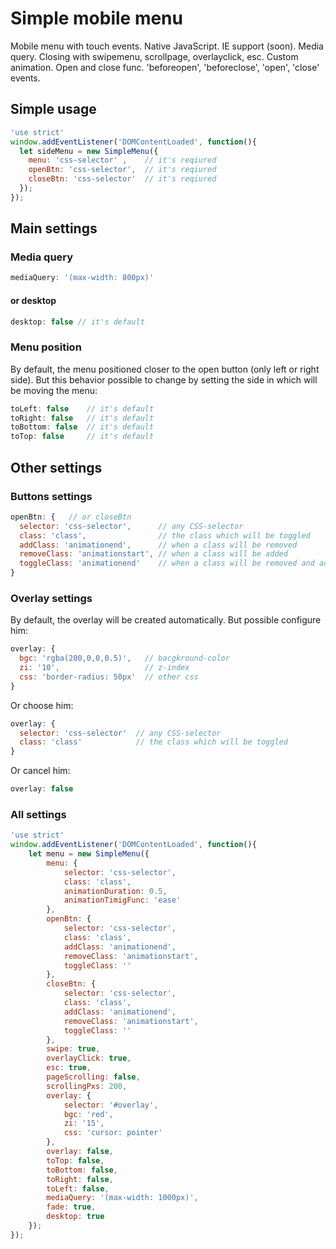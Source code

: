 # Simple mobile menu
Mobile menu with touch events. Native JavaScript. IE support (soon). Media query. Closing with swipemenu, scrollpage, overlayclick, esc. Custom animation. Open and close func. 'beforeopen', 'beforeclose', 'open', 'close' events.
## Simple usage
```javascript
'use strict'
window.addEventListener('DOMContentLoaded', function(){
  let sideMenu = new SimpleMenu({
    menu: 'css-selector' ,    // it's reqiured
    openBtn: 'css-selector',  // it's reqiured
    closeBtn: 'css-selector'  // it's reqiured
  });
});
```

## Main settings
### Media query
```javascript
mediaQuery: '(max-width: 800px)'
```
#### or desktop
```javascript
desktop: false // it's default
```
### Menu position
By default, the menu positioned closer to the open button (only left or right side). But this behavior possible to change by setting the side in which will be moving the menu:
```javascript
toLeft: false    // it's default
toRight: false   // it's default
toBottom: false  // it's default
toTop: false     // it's default
```
## Other settings

### Buttons settings
```javascript
openBtn: {   // or closeBtn
  selector: 'css-selector',      // any CSS-selector
  class: 'class',                // the class which will be toggled
  addClass: 'animationend',      // when a class will be removed
  removeClass: 'animationstart', // when a class will be added
  toggleClass: 'animationend'    // when a class will be removed and added
}
```

### Overlay settings
By default, the overlay will be created automatically. But possible configure him:
```javascript
overlay: {
  bgc: 'rgba(200,0,0,0.5)',   // bacgkround-color
  zi: '10',                   // z-index
  css: 'border-radius: 50px'  // other css
}
```
Or choose him:
```javascript
overlay: {
  selector: 'css-selector'  // any CSS-selector
  class: 'class'            // the class which will be toggled
}
```
Or cancel him:
```javascript
overlay: false
```
### All settings
```javascript
'use strict'
window.addEventListener('DOMContentLoaded', function(){
	let menu = new SimpleMenu({
		menu: {
			selector: 'css-selector',
			class: 'class',
			animationDuration: 0.5,
			animationTimigFunc: 'ease'
		},
		openBtn: {
			selector: 'css-selector',
			class: 'class',
			addClass: 'animationend',
			removeClass: 'animationstart',	
			toggleClass: ''
		},
		closeBtn: {
			selector: 'css-selector',
			class: 'class',
			addClass: 'animationend',
			removeClass: 'animationstart',
			toggleClass: ''
		},
		swipe: true,
		overlayClick: true,
		esc: true,
		pageScrolling: false,
		scrollingPxs: 200,
		overlay: {
			selector: '#overlay',
			bgc: 'red',
			zi: '15',
			css: 'cursor: pointer'
		},
		overlay: false,
		toTop: false,
		toBottom: false,
		toRight: false,
		toLeft: false,
		mediaQuery: '(max-width: 1000px)',
		fade: true,
		desktop: true
	});
});
```